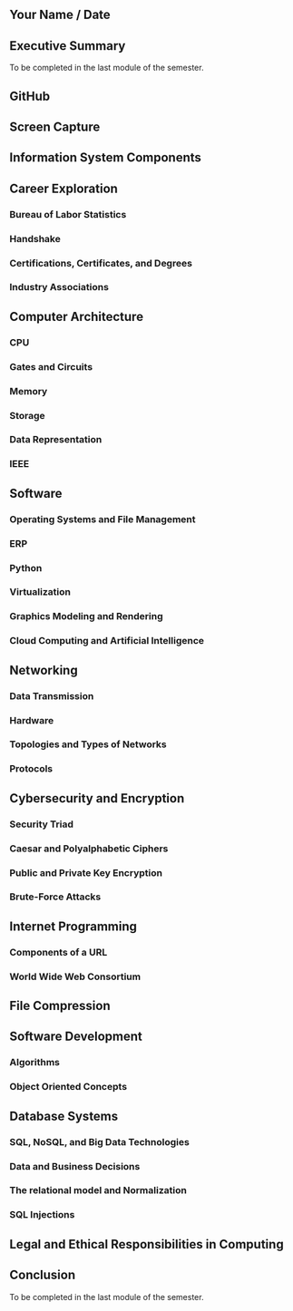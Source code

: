 ## Your Name / Date

## Executive Summary
To be completed in the last module of the semester.

## GitHub

## Screen Capture

## Information System Components

## Career Exploration
### Bureau of Labor Statistics
### Handshake
### Certifications, Certificates, and Degrees
### Industry Associations

## Computer Architecture
### CPU
### Gates and Circuits
### Memory
### Storage
### Data Representation
### IEEE

## Software
### Operating Systems and File Management
### ERP
### Python
### Virtualization
### Graphics Modeling and Rendering
### Cloud Computing and Artificial Intelligence

## Networking
### Data Transmission
### Hardware
### Topologies and Types of Networks
### Protocols

## Cybersecurity and Encryption
### Security Triad
### Caesar and Polyalphabetic Ciphers
### Public and Private Key Encryption
### Brute-Force Attacks

## Internet Programming
### Components of a URL
### World Wide Web Consortium

## File Compression

## Software Development
### Algorithms
### Object Oriented Concepts

## Database Systems
### SQL, NoSQL, and Big Data Technologies
### Data and Business Decisions
### The relational model and Normalization
### SQL Injections

## Legal and Ethical Responsibilities in Computing
### 



## Conclusion
To be completed in the last module of the semester.
